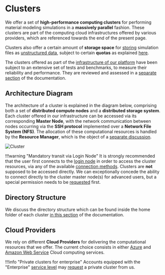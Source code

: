 <!-- TODO: GM to add link to Benchmarks to mention that we did benchmark the performance for different hardware types for the simulation engines used -->

# Clusters

We offer a set of **high-performance computing clusters** for performing material modeling simulations in a **massively parallel** fashion. These clusters are part of the computing cloud infrastructures offered by various providers, which are referenced towards the end of the present page.

Clusters also offer a certain amount of **storage space** for [storing](../storage.md) simulation files as [unstructured data](../../data-on-disk/overview.md), subject to certain **quotas** as explained [here](../../data-on-disk/quotas.md).

The clusters offered as part of the [infrastructure of our platform](../overview.md) have been subject to an extensive set of tests and benchmarks, to measure their reliability and performance. They are reviewed and assessed in a [separate section](../../benchmarks/overview.md) of the documentation.

## Architecture Diagram

The architecture of a cluster is explained in the diagram below, comprising both a set of **distributed compute nodes** and a **distributed storage system**. Each cluster offered in our infrastructure can be accessed via its corresponding **Master Node**, with the network communication between nodes occurring via the **SSH protocol** implemented over a **Network File System (NFS)**. The allocation of these computational resources is handled by the **Resource Manager**, which is the object of a [separate discussion](../resource/overview.md).

![Cluster](/images/Cluster.png "Cluster")

!!!warning "Mandatory transit via Login Node"
    It is strongly recommended that the user first connects to the [login node](../login/overview.md) in order to access the cluster resources, via any of the available [connection methods](../login/connections.md). Clusters are **not** supposed to be accessed directly. We can exceptionally concede the ability to connect directly to the cluster master node(s) for advanced users, but a special permission needs to be [requested](../../ui/support.md) first.

## Directory Structure 

We discuss the directory structure which can be found inside the home folder of each cluster [in this section](directories.md) of the documentation.

## Cloud Providers 

We rely on different **Cloud Providers** for delivering the computational resources that we offer. The current choice consists in either [Azure](azure.md) and [Amazon Web Service](aws.md) Cloud computing services.

!!!info "Private clusters for enterprise"
    Accounts equipped with the "Enterprise" [service level](../../pricing/service-levels.md) may [request](../../ui/support.md) a private cluster from us.

